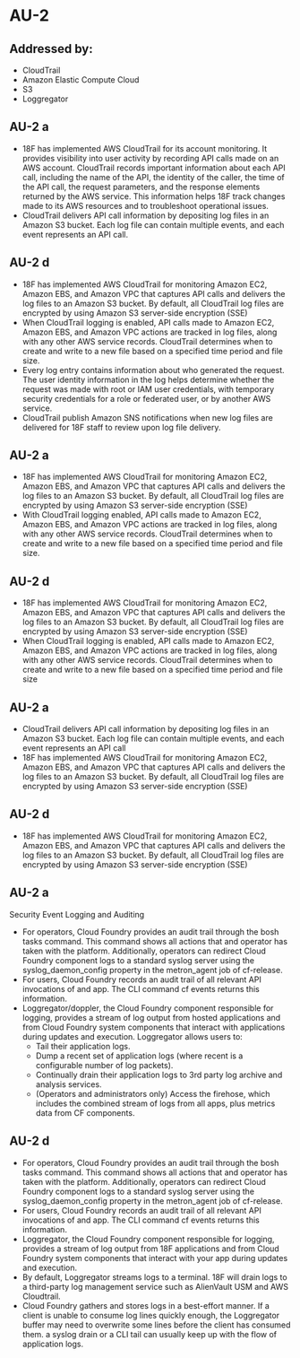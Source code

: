 # AU-2
## Addressed by:
 - CloudTrail
 - Amazon Elastic Compute Cloud
 - S3
 - Loggregator


## AU-2 a
- 18F has implemented AWS CloudTrail for its account monitoring. It provides visibility into user activity by recording API calls made on an AWS account. CloudTrail records important information about each API call, including the name of the API, the identity of the caller, the time of the API call, the request parameters, and the response elements returned by the AWS service. This information helps 18F track changes made to its AWS resources and to troubleshoot operational issues.  
- CloudTrail delivers API call information by depositing log files in an Amazon S3 bucket.  Each log file can contain multiple events, and each event represents an API call.


## AU-2 d
- 18F has implemented AWS CloudTrail for monitoring Amazon EC2, Amazon EBS, and Amazon VPC that captures API calls and delivers the log files to an Amazon S3 bucket. By default, all CloudTrail  log files are encrypted by using Amazon S3 server-side encryption (SSE)
- When CloudTrail logging is enabled, API calls made to Amazon EC2, Amazon EBS, and Amazon VPC actions are tracked in log files, along with any other AWS service records. CloudTrail determines when to create and write to a new file based on a specified time period and file size.
- Every log entry contains information about who generated the request. The user identity information in the log helps  determine whether the request was made with root or IAM user credentials, with temporary security credentials for a role or federated user, or by another AWS service. 
- CloudTrail publish Amazon SNS notifications when new log files are delivered for 18F staff to review upon log file delivery.





## AU-2 a
- 18F has implemented AWS CloudTrail for monitoring Amazon EC2, Amazon EBS, and Amazon VPC that captures API calls and delivers the log files to an Amazon S3 bucket. By default, all CloudTrail log files are encrypted by using Amazon S3 server-side encryption (SSE)
- With CloudTrail logging enabled, API calls made to Amazon EC2, Amazon EBS, and Amazon VPC actions are tracked in log files, along with any other AWS service records. CloudTrail determines when to create and write to a new file based on a specified time period and file size.


## AU-2 d
- 18F has implemented AWS CloudTrail for monitoring Amazon EC2, Amazon EBS, and Amazon VPC that captures API calls and delivers the log files to an Amazon S3 bucket. By default, all CloudTrail  log files are encrypted by using Amazon S3 server-side encryption (SSE)
- When CloudTrail logging is enabled, API calls made to Amazon EC2, Amazon EBS, and Amazon VPC actions are tracked in log files, along with any other AWS service records. CloudTrail determines when to create and write to a new file based on a specified time period and file size





## AU-2 a
- CloudTrail delivers API call information by depositing log files in an Amazon S3 bucket.  Each log file can contain multiple events, and each event represents an API call
- 18F has implemented AWS CloudTrail for monitoring Amazon EC2, Amazon EBS, and Amazon VPC that captures API calls and delivers the log files to an Amazon S3 bucket. By default, all CloudTrail log files are encrypted by using Amazon S3 server-side encryption (SSE)


## AU-2 d
- 18F has implemented AWS CloudTrail for monitoring Amazon EC2, Amazon EBS, and Amazon VPC that captures API calls and delivers the log files to an Amazon S3 bucket. By default, all CloudTrail  log files are encrypted by using Amazon S3 server-side encryption (SSE)





## AU-2 a
Security Event Logging and Auditing
  - For operators, Cloud Foundry provides an audit trail through the bosh tasks command. This command shows all actions that and operator has taken with the platform. Additionally, operators can redirect Cloud Foundry component logs to a standard syslog server using the syslog_daemon_config property in the metron_agent job of cf-release.
  - For users, Cloud Foundry records an audit trail of all relevant API invocations of and app. The CLI command cf events returns this information.
  - Loggregator/doppler, the Cloud Foundry component responsible for logging, provides a stream of log output from hosted applications and from Cloud Foundry system components that interact with applications during updates and execution. Loggregator allows users to:
    - Tail their application logs.
    - Dump a recent set of application logs (where recent is a configurable number of log packets).
    - Continually drain their application logs to 3rd party log archive and analysis services.
    - (Operators and administrators only) Access the firehose, which includes the combined stream of logs from all apps, plus metrics data from CF components.


## AU-2 d
- For operators, Cloud Foundry provides an audit trail through the bosh tasks command. This command shows all actions that and operator has taken with the platform. Additionally, operators can redirect Cloud Foundry component logs to a standard syslog server using the syslog_daemon_config property in the metron_agent job of cf-release.
- For users, Cloud Foundry records an audit trail of all relevant API invocations of and app. The CLI command cf events returns this information.
- Loggregator, the Cloud Foundry component responsible for logging, provides a stream of log output from 18F applications and from Cloud Foundry system components that interact with your app during updates and execution.
- By default, Loggregator streams logs to a terminal. 18F will drain logs to a third-party log management service such as AlienVault USM and AWS Cloudtrail.
- Cloud Foundry gathers and stores logs in a best-effort manner. If a client is unable to consume log lines quickly enough, the Loggregator buffer may need to overwrite some lines before the client has consumed them. a syslog drain or a CLI tail can usually keep up with the flow of application logs.




